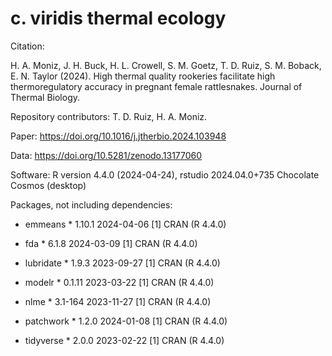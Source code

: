 # c. viridis thermal ecology

Citation:

H. A. Moniz, J. H. Buck, H. L. Crowell, S. M. Goetz, T. D. Ruiz, S. M. Boback, E. N. Taylor (2024). High thermal quality rookeries facilitate high thermoregulatory accuracy in pregnant female rattlesnakes. Journal of Thermal Biology.

Repository contributors: T. D. Ruiz, H. A. Moniz.

Paper: https://doi.org/10.1016/j.jtherbio.2024.103948

Data: https://doi.org/10.5281/zenodo.13177060

Software: R version 4.4.0 (2024-04-24), rstudio 2024.04.0+735 Chocolate Cosmos (desktop)

Packages, not including dependencies:

-   emmeans \* 1.10.1 2024-04-06 [1] CRAN (R 4.4.0)

-   fda \* 6.1.8 2024-03-09 [1] CRAN (R 4.4.0)

-   lubridate \* 1.9.3 2023-09-27 [1] CRAN (R 4.4.0)

-   modelr \* 0.1.11 2023-03-22 [1] CRAN (R 4.4.0)

-   nlme \* 3.1-164 2023-11-27 [1] CRAN (R 4.4.0)

-   patchwork \* 1.2.0 2024-01-08 [1] CRAN (R 4.4.0)

-   tidyverse \* 2.0.0 2023-02-22 [1] CRAN (R 4.4.0)
